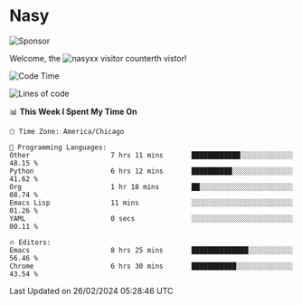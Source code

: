 # Nasy

<!--
<p align="center">
<img height="200" src="https://github-readme-stats.vercel.app/api?username=nasyxx&count_private=true&show_icons=true&theme=dracula&include_all_commits=true"/>
<img height="200" src="https://github-readme-stats.vercel.app/api/top-langs/?username=nasyxx&theme=dracula&hide=html,jupyter+notebook&count_private=true&show_icons=true"/>
</p>

  
----------------
-->

![Sponsor](https://img.shields.io/static/v1.svg?label=Sponsor&message=%E2%9D%A4&logo=GitHub&style=flat&color=pink)
 
Welcome, the ![nasyxx visitor counter](https://count.getloli.com/get/@nasyxx?theme=rule34)th vistor!
 
<!--START_SECTION:waka-->
![Code Time](http://img.shields.io/badge/Code%20Time-4%2C311%20hrs%207%20mins-blue)

![Lines of code](https://img.shields.io/badge/From%20Hello%20World%20I%27ve%20Written-6.3%20million%20lines%20of%20code-blue)

📊 **This Week I Spent My Time On** 

```text
🕑︎ Time Zone: America/Chicago

💬 Programming Languages: 
Other                    7 hrs 11 mins       ████████████░░░░░░░░░░░░░   48.15 % 
Python                   6 hrs 12 mins       ██████████░░░░░░░░░░░░░░░   41.62 % 
Org                      1 hr 18 mins        ██░░░░░░░░░░░░░░░░░░░░░░░   08.74 % 
Emacs Lisp               11 mins             ░░░░░░░░░░░░░░░░░░░░░░░░░   01.26 % 
YAML                     0 secs              ░░░░░░░░░░░░░░░░░░░░░░░░░   00.11 % 

🔥 Editors: 
Emacs                    8 hrs 25 mins       ██████████████░░░░░░░░░░░   56.46 % 
Chrome                   6 hrs 30 mins       ███████████░░░░░░░░░░░░░░   43.54 % 
```


 Last Updated on 26/02/2024 05:28:46 UTC
<!--END_SECTION:waka-->

<!-- ![visitors](https://visitor-badge.laobi.icu/badge?page_id=nasyxx.nasyxx) -->
